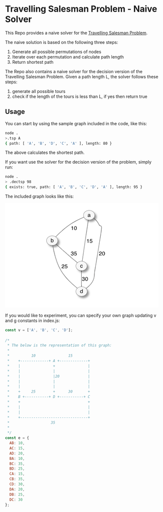 # Travelling Salesman Problem - Naive Solver

This Repo provides a naive solver for the [Travelling Salesman Problem](https://en.wikipedia.org/wiki/Travelling_salesman_problem).

The naive solution is based on the following three steps:

1. Generate all possible permutations of nodes
2. Iterate over each permutation and calculate path length
3. Return shortest path

The Repo also contains a naive solver for the decision version of the Travelling Salesman Problem. Given a path length L, the solver follows these steps:

1. generate all possible tours
2. check if the length of the tours is less than L, if yes then return true

## Usage

You can start by using the sample graph included in the code, like this:
```sh
node .
>.tsp A
{ path: [ 'A', 'B', 'D', 'C', 'A' ], length: 80 }
```
The above calculates the shortest path.

If you want use the solver for the decision version of the problem, simply run:
```sh
node .
> .dectsp 98
{ exists: true, path: [ 'A', 'B', 'C', 'D', 'A' ], length: 95 }
```

The included graph looks like this:

![graph](samplegraph.png)

If you would like to experiment, you can specify your own graph updating v and g constants in index.js:
```javascript
const v = ['A', 'B', 'C', 'D'];

/*
 * The below is the representation of this graph:
 *
 *          10               15
 *    +-------------+ A +-------------+
 *    |               +               |
 *    |               |               |
 *    |               |20             |
 *    |               |               |
 *    |               |               |
 *    +     25        +      30       +
 *    B +-----------+ D +-----------+ C
 *    +                               +
 *    |                               |
 *    |                               |
 *    +-------------------------------+
 *                   35
 *
 */
const e = {
  AB: 10,
  AC: 15,
  AD: 20,
  BA: 10,
  BC: 35,
  BD: 25,
  CA: 15,
  CB: 35,
  CD: 30,
  DA: 20,
  DB: 25,
  DC: 30
};
```

